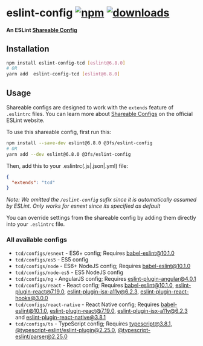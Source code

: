 # eslint-config [![npm][npm-image]][npm-url] [![downloads][downloads-image]][downloads-url]

#### An ESLint [Shareable Config][shareable-configs-url]

## Installation

```sh
npm install eslint-config-tcd [eslint@6.8.0]
# OR
yarn add  eslint-config-tcd [eslint@6.8.0]
```

## Usage

Shareable configs are designed to work with the `extends` feature of `.eslintrc` files.
You can learn more about
[Shareable Configs][shareable-configs-url] on the
official ESLint website.

To use this shareable config, first run this:

```sh
npm install --save-dev eslint@6.8.0 @3fs/eslint-config
# OR
yarn add --dev eslint@6.8.0 @3fs/eslint-config
```

Then, add this to your .eslintrc(.js|.json|.yml) file:

```json
{
  "extends": "tcd"
}
```

*Note: We omitted the `/eslint-config` sufix since it is automatically assumed by ESLint. Only works for esnext since its specified as default*

You can override settings from the shareable config by adding them directly into your
`.eslintrc` file.

### All available configs

* `tcd/configs/esnext` - ES6+ config; Requires [babel-eslint@10.1.0][babel-eslint]
* `tcd/configs/es5` - ES5 config
* `tcd/configs/node` - ES6+ NodeJS config; Requires [babel-eslint@10.1.0][babel-eslint]
* `tcd/configs/node-es5` - ES5 NodeJS config
* `tcd/configs/ng` - AngularJS config; Requires [eslint-plugin-angular@4.0.1][eslint-plugin-angular]
* `tcd/configs/react` - React config; Requires [babel-eslint@10.1.0][babel-eslint], [eslint-plugin-react@7.19.0][eslint-plugin-react], [eslint-plugin-jsx-a11y@6.2.3][eslint-plugin-jsx-a11y], [eslint-plugin-react-hooks@3.0.0][eslint-plugin-react-hooks]
* `tcd/configs/react-native` - React Native config; Requires [babel-eslint@10.1.0][babel-eslint], [eslint-plugin-react@7.19.0][eslint-plugin-react], [eslint-plugin-jsx-a11y@6.2.3][eslint-plugin-jsx-a11y] and [eslint-plugin-react-native@3.8.1][eslint-plugin-react-native]
* `tcd/configs/ts` - TypeScript config; Requires [typescript@3.8.1][typescript], [@typescript-eslint/eslint-plugin@2.25.0][@typescript-eslint/eslint-plugin], [@typescript-eslint/parser@2.25.0][@typescript-eslint/parser]



[//]: # (URLs)

[//]: # (main)

[npm-image]: https://img.shields.io/npm/v/@3fs/eslint-config.svg
[npm-url]: https://npmjs.org/package/@3fs/eslint-config
[downloads-image]: https://img.shields.io/npm/dm/@3fs/eslint-config.svg
[downloads-url]: https://npmjs.org/package/@3fs/eslint-config
[shareable-configs-url]: http://eslint.org/docs/developer-guide/shareable-configs

[//]: # (other)

[babel-eslint]: https://www.npmjs.com/package/babel-eslint
[eslint-plugin-angular]: https://www.npmjs.com/package/eslint-plugin-angular
[eslint-plugin-react]: https://www.npmjs.com/package/eslint-plugin-react
[eslint-plugin-jsx-a11y]: https://www.npmjs.com/package/eslint-plugin-jsx-a11y
[eslint-plugin-react-hooks]: https://www.npmjs.com/package/eslint-plugin-react-hooks
[typescript]: https://www.npmjs.com/package/typescript
[@typescript-eslint/parser]: https://www.npmjs.com/package/@typescript-eslint/parser
[@typescript-eslint/eslint-plugin]: https://www.npmjs.com/package/@typescript-eslint/eslint-plugin
[eslint-plugin-react-native]: https://www.npmjs.com/package/eslint-plugin-react-native


